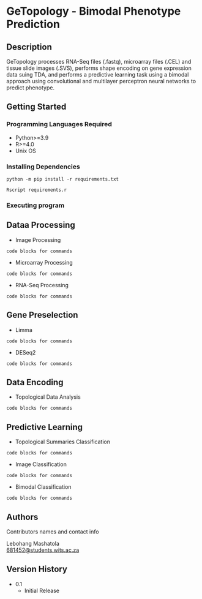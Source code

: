 # GeTopology - Bimodal Phenotype Prediction

## Description

GeTopology processes RNA-Seq files (.fastq), microarray files (.CEL) and tissue slide images (.SVS), performs shape encoding on gene expression data suing TDA, and performs a predictive learning task using a bimodal approach using convolutional and multilayer perceptron neural networks to predict phenotype. 

## Getting Started

### Programming Languages Required

* Python>=3.9 
* R>=4.0
* Unix OS 

### Installing Dependencies

```
python -m pip install -r requirements.txt
```

```
Rscript requirements.r
```

### Executing program
## Dataa Processing
* Image Processing 
```
code blocks for commands
```
* Microarray Processing 
```
code blocks for commands
```

* RNA-Seq Processing 
```
code blocks for commands
```
## Gene Preselection

* Limma 
```
code blocks for commands
```
* DESeq2 
```
code blocks for commands
```

## Data Encoding

* Topological Data Analysis 
```
code blocks for commands
```

## Predictive Learning 

* Topological Summaries Classification
```
code blocks for commands
```

* Image Classification
```
code blocks for commands
```

* Bimodal Classification
```
code blocks for commands
```

## Authors

Contributors names and contact info

Lebohang Mashatola  
[681452@students.wits.ac.za](681452@students.wits.ac.za)

## Version History

* 0.1
    * Initial Release


